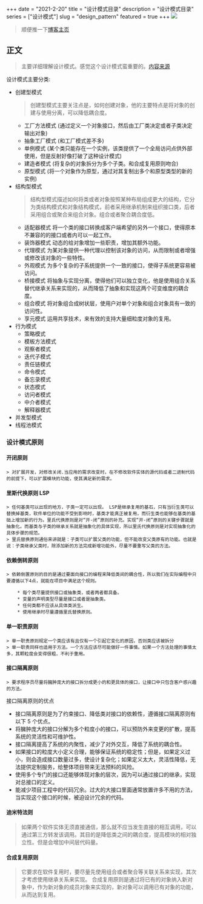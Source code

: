 +++
date = "2021-2-20"
title = "设计模式目录"
description = "设计模式目录"
series = ["设计模式"]
slug = "design_pattern"
featured = true
+++
![](https://gitee.com/lalalaxiaowifi/pictures/raw/master/image/%E6%97%A5%E5%B8%B8%E6%90%AC%E7%A0%96%E5%A4%B4.png)
> 顺便推一下[博客主页](http://lalalaxiaowifi.gitee.io/pictures/) 
## 正文
> 主要详细理解设计模式。感觉这个设计模式蛮重要的。[内容来源](http://c.biancheng.net/view/1330.html)

设计模式主要分类:
* 创建型模式
    > 创建型模式主要关注点是，如何创建对象，他的主要特点是将对象的创建与使用分离，可以降低耦合度。
    * 工厂方法模式 []() (通过定义一个对象接口，然后由工厂类决定或者子类决定输出对象)
    * 抽象工厂模式[]() (和工厂模式差不多)
    * 单例模式 []() (某个类只能存在一个实例，该类提供了一个全局访问点供外部使用，但是反射好像打破了这种设计模式)
    * 建造者模式 []() (将复杂的对象拆分为多个子类。和合成复用原则吻合)
    * 原型模式 []() (将一个对象作为原型，通过对其复制出多个和原型类型的新的实例)
* 结构型模式
    > 结构型模式描述如何将类或者对象按照某种布局组成更大的结构，它分为类结构模式和对象结构模式，前者采用继承机制来组织接口类，后者采用组合或聚合来组合对象。组合或者聚合耦合度低。
    * 适配器模式 []() 将一个类的接口转换成客户端希望的另外一个接口，使得原本不兼容的的接口或者内可以一起工作。
    * 装饰器模式 []() 动态的给对象增加一些职责，增加其额外功能。
    * 代理模式 []() 为某对象提供一种代理以控制该对象的访问，从而限制或者增强或修改该对象的一些特性。
    * 外观模式 []() 为多个复杂的子系统提供一个一致的接口，使得子系统更容易被访问。
    * 桥接模式 []() 将抽象与实现分离，使得他们可以独立变化，他是使用组合关系替代继承关系来实现的，从而降低了抽象和实现这两个可变维度的耦合度。
    * 组合模式 []() 将对象组合成树状层，使用户对单个对象和组合对象具有一致的访问性。
    * 享元模式 []() 运用共享技术，来有效的支持大量细粒度对象的复用。
* 行为模式
    * 策略模式
    * 模板方法模式
    * 观察者模式
    * 迭代子模式
    * 责任链模式
    * 命令模式
    * 备忘录模式
    * 状态模式
    * 访问者模式
    * 中介者模式
    * 解释器模式
* 并发型模式
* 线程池模式  

### 设计模式原则
#### 开闭原则
    > 对扩展开发，对修改关闭.当应用的需求改变时，在不修改软件实体的源代码或者二进制代码的前提下，可以扩展模块的功能，使其满足新的需求。
#### 里斯代换原则 LSP
    > 任何基类可以出现的地方，子类一定可以出现。 LSP是继承复用的基石，只有当衍生类可以替换掉基类，软件单位的功能不受到影响时，基类才能真正被复用，而衍生类也能够在基类的基础上增加新的行为。里氏代换原则是对“开-闭”原则的补充。实现“开-闭”原则的关键步骤就是抽象化。而基类与子类的继承关系就是抽象化的具体实现，所以里氏代换原则是对实现抽象化的具体步骤的规范。
    > 里氏替换原则通俗来讲就是：子类可以扩展父类的功能，但不能改变父类原有的功能。也就是说：子类继承父类时，除添加新的方法完成新增功能外，尽量不要重写父类的方法。
#### 依赖倒转原则
    > 依赖倒置原则的目的是通过要面向接口的编程来降低类间的耦合性，所以我们在实际编程中只要遵循以下4点，就能在项目中满足这个规则。
       
        * 每个类尽量提供接口或抽象类，或者两者都具备。
        * 变量的声明类型尽量是接口或者是抽象类。
        * 任何类都不应该从具体类派生。
        * 使用继承时尽量遵循里氏替换原则。
#### 单一职责原则
    > 单一职责原则规定一个类应该有且仅有一个引起它变化的原因，否则类应该被拆分
    > 单一职责同样也适用于方法。一个方法应该尽可能做好一件事情。如果一个方法处理的事情太多，其颗粒度会变得很粗，不利于重用。
####  接口隔离原则
    > 要求程序员尽量将臃肿庞大的接口拆分成更小的和更具体的接口，让接口中只包含客户感兴趣的方法。
  
接口隔离原则的优点
  * 接口隔离原则是为了约束接口、降低类对接口的依赖性，遵循接口隔离原则有以下 5 个优点。
  * 将臃肿庞大的接口分解为多个粒度小的接口，可以预防外来变更的扩散，提高系统的灵活性和可维护性。
  * 接口隔离提高了系统的内聚性，减少了对外交互，降低了系统的耦合性。
  * 如果接口的粒度大小定义合理，能够保证系统的稳定性；但是，如果定义过小，则会造成接口数量过多，使设计复杂化；如果定义太大，灵活性降低，无法提供定制服务，给整体项目带来无法预料的风险。
  * 使用多个专门的接口还能够体现对象的层次，因为可以通过接口的继承，实现对总接口的定义。
  * 能减少项目工程中的代码冗余。过大的大接口里面通常放置许多不用的方法，当实现这个接口的时候，被迫设计冗余的代码。

#### 迪米特法则
> 如果两个软件实体无须直接通信，那么就不应当发生直接的相互调用，可以通过第三方转发该调用。其目的是降低类之间的耦合度，提高模块的相对独立性。但是会增加中间层代码量。
#### 合成复用原则
> 它要求在软件复用时，要尽量先使用组合或者聚合等关联关系来实现，其次才考虑使用继承关系来实现。
> 合成复用原则是通过将已有的对象纳入新对象中，作为新对象的成员对象来实现的，新对象可以调用已有对象的功能，从而达到复用。






















